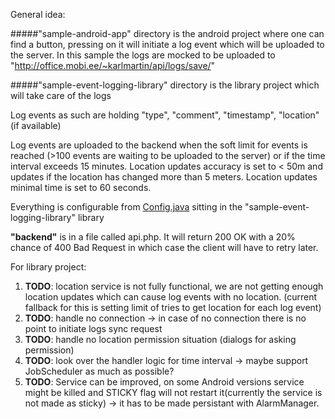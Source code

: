 General idea:

#####"sample-android-app" directory
is the android project where one can find a button, pressing on it will initiate a log event which will be uploaded to the server. In this sample the logs are mocked to be uploaded to "http://office.mobi.ee/~karlmartin/api/logs/save/"

#####"sample-event-logging-library" directory
is the library project which will take care of the logs

Log events as such are holding "type", "comment", "timestamp", "location" (if available)

Log events are uploaded to the backend  when the soft limit for events is reached (>100 events are waiting to be uploaded to the server) or if the time interval exceeds 15 minutes. Location updates accuracy is set to < 50m and updates if the location has changed more than 5 meters. Location updates minimal time is set to 60 seconds.

Everything is configurable from [Config.java](/sample-event-logging-library/src/main/java/mobi/lab/sample_event_logging_library/Config.java) sitting in the "sample-event-logging-library" library

__"backend"__ is in a file called api.php. It will return 200 OK with a 20% chance of 400 Bad Request in which case the client will have to retry later.

For library project:
  1. __TODO__: location service is not fully functional, we are not getting enough location updates which can cause log events with no location. (current fallback for this is setting limit of tries to get location for each log event)
  2. __TODO__: handle no connection -> in case of no connection there is no point to initiate logs sync request
  3. __TODO__: handle no location permission situation (dialogs for asking permission)
  4. __TODO__: look over the handler logic for time interval -> maybe support JobScheduler as much as possible?
  5. __TODO__: Service can be improved, on some Android versions service might be killed and STICKY flag will not restart it(currently the service is not made as sticky) -> it has to be made persistant with AlarmManager.
